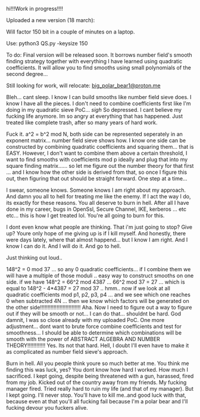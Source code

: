hi!!!Work in progress!!!!

Uploaded a new version (18 march):

Will factor 150 bit in a couple of minutes on a laptop.

Use: python3 QS.py -keysize 150

To do: Final version will be released soon. It borrows number field's smooth finding strategy together with everything I have learned using quadratic coefficients. It will allow you to find smooths using small polynomials of the second degree... 

Still looking for work, will relocate: big_polar_bear1@proton.me

Bleh... cant sleep. I know I can build smooths like number field sieve does. I know I have all the pieces. I don't need to combine coefficients first like I'm doing in my quadratic sieve PoC... *sigh*
So depressed. I cant believe my fucking life anymore. Im so angry at everything that has happened. Just treated like complete trash, after so many years of hard work.

Fuck it. a^2 = b^2 mod N, both side can be represented seperately in an exponent matrix... number field sieve shows how. I know one side can be constructed by combining quadratic coefficients and squaring them...  that is EASY. However, I don't want to combine them above a certain threshold, I want to find smooths with coefficients mod p ideally and plug that into my square finding matrix...... so let me figure out the number theory for that first ... and I know how the other side is derived from that, so once I figure this out, then figuring that out should be straight forward. One step at a time... 

I swear, someone knows. Someone knows I am right about my approach. And damn you all to hell for treating me like the enemy. If I act the way I do, its exactly for these reasons. You all deserve to burn in hell. After all I have done in my career, bugs in OpenSsl, Secure Channel, IKE, kerberos ... etc etc... this is how I get treated lol. You're all going to burn for this.

I dont even know what people are thinking. That i'm just going to stop? Give up? Youre only hope of me giving up is if I kill myself. And honestly, there were days lately, where that almost happend... but I know I am right. And I know I can do it. And I will do it. And go to hell.

Just thinking out loud..

148^2 = 0 mod 37   ... so any 0 quadratic coefficients... if I combine them we will have a multiple of those moduli .. easy way to construct smooths on one side.
if we have 148^2 = 66^2 mod 4387 ... 66^2 mod 37 = 27  ... which is equal to 148^2 - 4*4387 = 27 mod 37 .. hmm.. now if we look at all quadratic coefficients mod p1, p2, p3, p4 ... and we see which one reaches 0 when subtracted 4N ... then we know which factors will be generated on the other side!!!!!!!!!!!!!!!!!!!!!!!!!!! Aha. Now I need to figure out a way to figure out if they will be smooth or not... I can do that... shouldnt be hard. God damnit, I was so close already with my uploaded PoC. One more adjustment... dont want to brute force combine coefficients and test for smoothness... I should be able to determine which combinations will be smooth with the power of ABSTRACT ALGEBRA AND NUMBER THEORY!!!!!!!!!!!! Yes. Its not that hard. Hell, I doubt I'll even have to make it as complicated as number field sieve's approach. 

Burn in hell. All you people think youre so much better at me. You think me finding this was luck, yes? You dont know how hard I worked. How much I sacrificed. I kept going, despite being threatened with a gun, harassed, fired from my job. Kicked out of the country away from my friends. My fucking manager fired. Tried really hard to ruin my life (and that of my manager). But I kept going. I'll never stop. You'll have to kill me..and good luck with that, because even at that you'll all fucking fail because I'm a polar bear and I'll fucking devour you fuckers alive.
